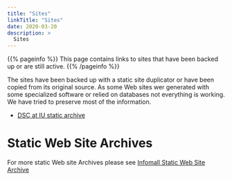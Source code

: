 ```yaml
---
title: "Sites"
linkTitle: "Sites"
date: 2020-03-20
description: >
  Sites
---
```


{{% pageinfo %}}
This page contains links to sites that have been backed up or are still active.
{{% /pageinfo %}}

The sites have been backed up with a static site duplicator or have been copied from its original source. As some Web sites wer generated with some specialized software or relied on databases not everything is working. We have tried to preserve most of the information.


* [DSC at IU static archive](https://archive-infomall.org/www.dsc.soic.indiana.edu/)

# Static Web Site Archives

For more static Web site Archives please see
[Infomall Static Web Site Archive](https://infomall.org/archive/)
